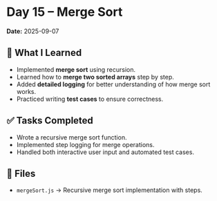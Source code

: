 # Day 15 – Merge Sort 

**Date:** 2025-09-07  

## 📘 What I Learned
- Implemented **merge sort** using recursion.
- Learned how to **merge two sorted arrays** step by step.
- Added **detailed logging** for better understanding of how merge sort works.
- Practiced writing **test cases** to ensure correctness.

## ✅ Tasks Completed
- Wrote a recursive merge sort function.
- Implemented step logging for merge operations.
- Handled both interactive user input and automated test cases.

## 📂 Files
- `mergeSort.js` → Recursive merge sort implementation with steps.
